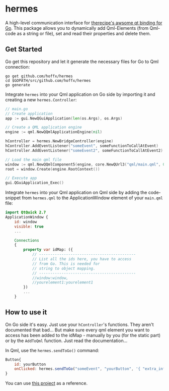 # hermes

A high-level communication interface for [therecipe's awsome qt binding for Go](github.com/therecipe/qt). This package allows you to dynamically add Qml-Elements (from Qml-code as a string or file), set and read their properties and delete them.

## Get Started

Go get this repository and let it generate the necessary files for Go to Qml connection:
````
go get github.com/hoffx/hermes
cd $GOPATH/src/github.com/hoffx/hermes
go generate
````
Integrate `hermes` into your Qml application on Go side by importing it and creating a new `hermes.Controller`:
````Go
// main.go
// Create application
app := gui.NewQGuiApplication(len(os.Args), os.Args)

// Create a QML application engine
engine := qml.NewQQmlApplicationEngine(nil)

hController = hermes.NewBridgeController(engine)
hController.AddEventListener("someEvent", someFunctionToCallAtEvent)
hController.AddEventListener("someEvent2", someFunctionToCallAtEvent2)

// Load the main qml file
window := qml.NewQQmlComponent5(engine, core.NewQUrl3("qml/main.qml", 0), nil)
root = window.Create(engine.RootContext())

// Execute app
gui.QGuiApplication_Exec()
````
Integrate `hermes` into your Qml application on Qml side by adding the code-snippet from `hermes.qml` to the ApplicationWindow element of your `main.qml` file:
````Qml
import QtQuick 2.7
ApplicationWindow {
    id: window
    visible: true
    ...

    Connections
    {
        property var idMap: ({
            // -------------------------------------------
            // List all the ids here, you have to access
            // from Go. This is needed for
            // string to object mapping.
            // -------------------------------------------
            //window:window,
            //yourelement1:yourelement1
        })
        ...
    }
````

## How to use it

On Go side it's easy. Just use your `hController`'s functions. They aren't documented that bad... But make sure every qml element you want to access has been added to the idMap - manually by you (for the static part) or by the `AddToQml` function. Just read the documentation...


In Qml, use the `hermes.sendToGo()` command:
````Qml
Button{
    id: yourButton
    onClicked: hermes.sendToGo("someEvent", "yourButton", '{ "extra_information_property": "extra_information_value" }')
}
````

You can use [this project](github.com/hoffx/EduRM) as a reference.
